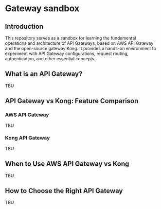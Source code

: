 # Gateway sandbox

## Introduction

This repository serves as a sandbox for learning the fundamental operations and architecture of API Gateways, based on AWS API Gateway and the open-source gateway Kong. It provides a hands-on environment to experiment with API Gateway configurations, request routing, authentication, and other essential concepts.

## What is an API Gateway?

TBU

## API Gateway vs Kong: Feature Comparison

### AWS API Gateway

TBU

### Kong API Gateway

TBU

## When to Use AWS API Gateway vs Kong

TBU

## How to Choose the Right API Gateway

TBU
